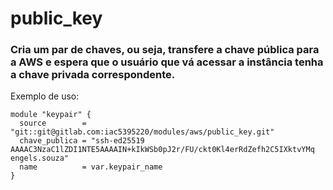 # public_key
### Cria um par de chaves, ou seja, transfere a chave pública para a AWS e espera que o usuário que vá acessar a instância tenha a chave privada correspondente.

Exemplo de uso:

```hcl
module "keypair" {
  source        = "git::git@gitlab.com:iac5395220/modules/aws/public_key.git"
  chave_publica = "ssh-ed25519 AAAAC3NzaC1lZDI1NTE5AAAAIN+kIkWSb0pJ2r/FU/ckt0Kl4erRdZefh2C5IXktvYMq engels.souza"
  name          = var.keypair_name
}
```